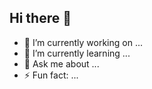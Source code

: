 ## Hi there 👋

- 🔭 I’m currently working on ...
- 🌱 I’m currently learning ...
- 💬 Ask me about ...
- ⚡ Fun fact: ...
